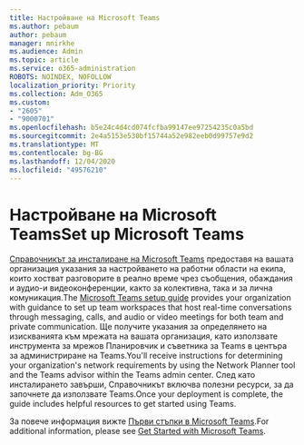 ```yaml
---
title: Настройване на Microsoft Teams
ms.author: pebaum
author: pebaum
manager: mnirkhe
ms.audience: Admin
ms.topic: article
ms.service: o365-administration
ROBOTS: NOINDEX, NOFOLLOW
localization_priority: Priority
ms.collection: Adm_O365
ms.custom:
- "2605"
- "9000701"
ms.openlocfilehash: b5e24c4d4cd074fcfba99147ee97254235c0a5bd
ms.sourcegitcommit: 2e4a5153e530bf15744a52e982eeb0d99757e9d2
ms.translationtype: MT
ms.contentlocale: bg-BG
ms.lasthandoff: 12/04/2020
ms.locfileid: "49576210"
---
```

# <a name="set-up-microsoft-teams"></a><span data-ttu-id="590a7-102">Настройване на Microsoft Teams</span><span class="sxs-lookup"><span data-stu-id="590a7-102">Set up Microsoft Teams</span></span>

<span data-ttu-id="590a7-103">[Справочникът за инсталиране на Microsoft Teams](https://aka.ms/teamsguidance) предоставя на вашата организация указания за настройването на работни области на екипа, които хостват разговорите в реално време чрез съобщения, обаждания и аудио-и видеоконференции, както за колективна, така и за лична комуникация.</span><span class="sxs-lookup"><span data-stu-id="590a7-103">The  [Microsoft Teams setup guide](https://aka.ms/teamsguidance)  provides your organization with guidance to set up team workspaces that host real-time conversations through messaging, calls, and audio or video meetings for both team and private communication.</span></span> <span data-ttu-id="590a7-104">Ще получите указания за определянето на изискванията към мрежата на вашата организация, като използвате инструмента за мрежов Планировчик и съветника за Teams в центъра за администриране на Teams.</span><span class="sxs-lookup"><span data-stu-id="590a7-104">You'll receive instructions for determining your organization's network requirements by using the Network Planner tool and the Teams advisor within the Teams admin center.</span></span> <span data-ttu-id="590a7-105">След като инсталирането завърши, Справочникът включва полезни ресурси, за да започнете да използвате Teams.</span><span class="sxs-lookup"><span data-stu-id="590a7-105">Once your deployment is complete, the guide includes helpful resources to get started using Teams.</span></span>

<span data-ttu-id="590a7-106">За повече информация вижте [Първи стъпки в Microsoft Teams](https://docs.microsoft.com/microsoftteams/get-started-with-teams-quick-start).</span><span class="sxs-lookup"><span data-stu-id="590a7-106">For additional information, please see [Get Started with Microsoft Teams](https://docs.microsoft.com/microsoftteams/get-started-with-teams-quick-start).</span></span>
